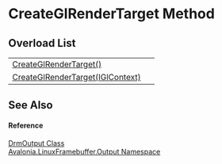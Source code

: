 # CreateGlRenderTarget Method


## Overload List
<table>
<tr>
<td><a href="M_Avalonia_LinuxFramebuffer_Output_DrmOutput_CreateGlRenderTarget">CreateGlRenderTarget()</a></td>
<td> </td>
</tr>
<tr>
<td><a href="M_Avalonia_LinuxFramebuffer_Output_DrmOutput_CreateGlRenderTarget_1">CreateGlRenderTarget(IGlContext)</a></td>
<td> </td>
</tr>
</table>

## See Also


#### Reference
<a href="T_Avalonia_LinuxFramebuffer_Output_DrmOutput">DrmOutput Class</a>  
<a href="N_Avalonia_LinuxFramebuffer_Output">Avalonia.LinuxFramebuffer.Output Namespace</a>  

